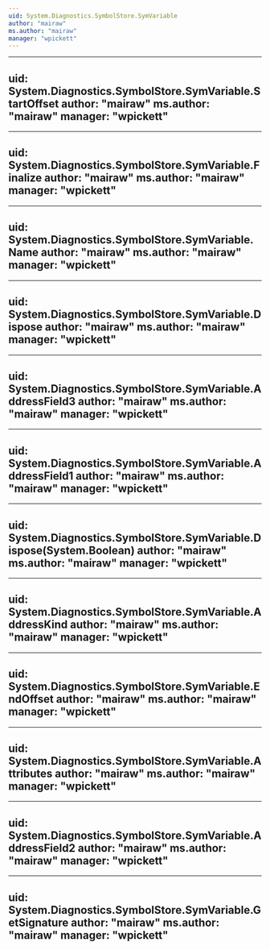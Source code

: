 ```yaml
---
uid: System.Diagnostics.SymbolStore.SymVariable
author: "mairaw"
ms.author: "mairaw"
manager: "wpickett"
---
```


---
uid: System.Diagnostics.SymbolStore.SymVariable.StartOffset
author: "mairaw"
ms.author: "mairaw"
manager: "wpickett"
---

---
uid: System.Diagnostics.SymbolStore.SymVariable.Finalize
author: "mairaw"
ms.author: "mairaw"
manager: "wpickett"
---

---
uid: System.Diagnostics.SymbolStore.SymVariable.Name
author: "mairaw"
ms.author: "mairaw"
manager: "wpickett"
---

---
uid: System.Diagnostics.SymbolStore.SymVariable.Dispose
author: "mairaw"
ms.author: "mairaw"
manager: "wpickett"
---

---
uid: System.Diagnostics.SymbolStore.SymVariable.AddressField3
author: "mairaw"
ms.author: "mairaw"
manager: "wpickett"
---

---
uid: System.Diagnostics.SymbolStore.SymVariable.AddressField1
author: "mairaw"
ms.author: "mairaw"
manager: "wpickett"
---

---
uid: System.Diagnostics.SymbolStore.SymVariable.Dispose(System.Boolean)
author: "mairaw"
ms.author: "mairaw"
manager: "wpickett"
---

---
uid: System.Diagnostics.SymbolStore.SymVariable.AddressKind
author: "mairaw"
ms.author: "mairaw"
manager: "wpickett"
---

---
uid: System.Diagnostics.SymbolStore.SymVariable.EndOffset
author: "mairaw"
ms.author: "mairaw"
manager: "wpickett"
---

---
uid: System.Diagnostics.SymbolStore.SymVariable.Attributes
author: "mairaw"
ms.author: "mairaw"
manager: "wpickett"
---

---
uid: System.Diagnostics.SymbolStore.SymVariable.AddressField2
author: "mairaw"
ms.author: "mairaw"
manager: "wpickett"
---

---
uid: System.Diagnostics.SymbolStore.SymVariable.GetSignature
author: "mairaw"
ms.author: "mairaw"
manager: "wpickett"
---
